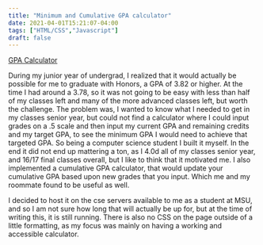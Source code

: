 ```yaml
---
title: "Minimum and Cumulative GPA calculator"
date: 2021-04-01T15:21:07-04:00
tags: ["HTML/CSS","Javascript"]
draft: false
---
```

[GPA Calculator](http://webdev.cse.msu.edu/~mill2994/gpa/index.php)

During my junior year of undergrad, I realized that it would actually be possible for me to graduate with Honors, a GPA of 3.82 or higher. At the time I had around a 3.78, so it was not going to be easy with less than half of my classes left and many of the more advanced classes left, but worth the challenge. The problem was, I wanted to know what I needed to get in my classes senior year, but could not find a calculator where I could input grades on a .5 scale and then input my current GPA and remaining credits and my target GPA, to see the minimum GPA I would need to achieve that targeted GPA. So being a computer science student I built it myself. In the end it did not end up mattering a ton, as I 4.0d all of my classes senior year, and 16/17 final classes overall, but I like to think that it motivated me.
I also implemented a cumulative GPA calculator, that would update your cumulative GPA based upon new grades that you input. Which me and my roommate found to be useful as well.

I decided to host it on the cse servers available to me as a student at MSU, and so I am not sure how long that will actually be up for, but at the time of writing this, it is still running. There is also no CSS on the page outside of a little formatting, as my focus was mainly on having a working and accessible calculator. 
